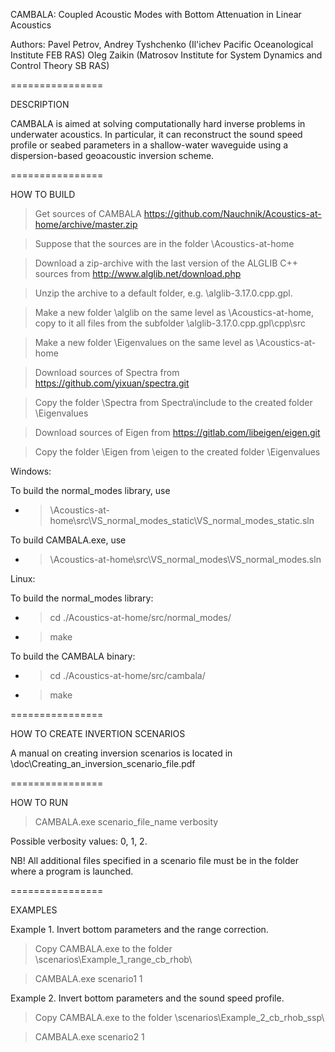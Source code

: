CAMBALA: Coupled Acoustic Modes with Bottom Attenuation in Linear Acoustics

Authors:
Pavel Petrov, Andrey Tyshchenko (Il'ichev Pacific Oceanological Institute FEB RAS) 
Oleg Zaikin (Matrosov Institute for System Dynamics and Control Theory SB RAS)


================

DESCRIPTION

CAMBALA is aimed at solving computationally hard inverse problems in underwater
acoustics. In particular, it can reconstruct the sound speed profile or seabed
parameters in a shallow-water waveguide using a dispersion-based geoacoustic 
inversion scheme.


================

HOW TO BUILD

> Get sources of CAMBALA https://github.com/Nauchnik/Acoustics-at-home/archive/master.zip

> Suppose that the sources are in the folder \Acoustics-at-home

> Download a zip-archive with the last version of the ALGLIB C++ sources from http://www.alglib.net/download.php

> Unzip the archive to a default folder, e.g. \alglib-3.17.0.cpp.gpl. 

> Make a new folder \alglib on the same level as \Acoustics-at-home, copy to it all files from the
subfolder \alglib-3.17.0.cpp.gpl\cpp\src

> Make a new folder \Eigenvalues on the same level as \Acoustics-at-home

> Download sources of Spectra from https://github.com/yixuan/spectra.git

> Copy the folder \Spectra from Spectra\include to the created folder \Eigenvalues

> Download sources of Eigen from https://gitlab.com/libeigen/eigen.git

> Copy the folder \Eigen from \eigen to the created folder \Eigenvalues

Windows:

To build the normal_modes library, use 

- > \Acoustics-at-home\src\VS_normal_modes_static\VS_normal_modes_static.sln

To build CAMBALA.exe, use 

- > \Acoustics-at-home\src\VS_normal_modes\VS_normal_modes.sln

Linux:

To build the normal_modes library:

- > cd ./Acoustics-at-home/src/normal_modes/

- > make

To build the CAMBALA binary:

- > cd ./Acoustics-at-home/src/cambala/

- > make


================

HOW TO CREATE INVERTION SCENARIOS

A manual on creating inversion scenarios is located in
\doc\Creating_an_inversion_scenario_file.pdf


================

HOW TO RUN

> CAMBALA.exe scenario_file_name verbosity

Possible verbosity values: 0, 1, 2.

NB! All additional files specified in a scenario file must be in the folder where a program is launched. 


================

EXAMPLES

Example 1. Invert bottom parameters and the range correction.

> Copy CAMBALA.exe to the folder \scenarios\Example_1_range_cb_rhob\

> CAMBALA.exe scenario1 1

Example 2. Invert bottom parameters and the sound speed profile.

> Copy CAMBALA.exe to the folder \scenarios\Example_2_cb_rhob_ssp\

> CAMBALA.exe scenario2 1


